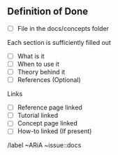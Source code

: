 <!--
Documentation Concept Page Issue Template

This template is to be used when a new feature has been completed. \
All code that will be released should have a concepts page in the docs/concepts folder.
All new features should have at least a tutorial, concept page, and reference page. How-tos are optional.

 
This page is to be used to explain in detial everything about the new function (code).
The Definition of Done lists the different templated sections, but you are not constrained to those sections.
You may adjust them as needed to best discuss the new feature.\
This page should include links to all other documentation pages for this feature.
-->

## Definition of Done
- [ ] File in the docs/concepts folder

Each section is sufficiently filled out
- [ ] What is it
- [ ] When to use it
- [ ] Theory behind it
- [ ] References (Optional)

Links
- [ ] Reference page linked <!-- (Is it linked to the reference page?) -->
- [ ] Tutorial linked <!-- (Is it linked to the tutorial?) -->
- [ ] Concept page linked <!-- (Is it linked to the concept page?) -->
- [ ] How-to linked (If present) <!-- (Is it linked to all how-to guides present?) -->

/label ~ARiA ~issue::docs